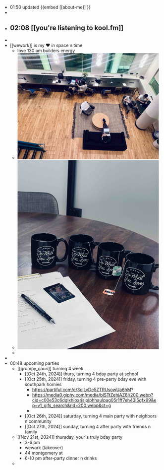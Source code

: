 - 01:50 updated {{embed [[about-me]] }}
-
- 02:08 [[you're listening to kool.fm]]
	-
-
- [[wework]] is my ❤️ in space n time
	- love 130 am builders energy
	- ![IMG_9608.jpg](../assets/IMG_9608_1729413298506_0.jpg)
	- ![IMG_9601.jpg](../assets/IMG_9601_1729413377481_0.jpg)
	-
-
- 00:48 upcoming parties
	- [[grumpy_gauri]] turning 4 week
		- [[Oct 24th, 2024]] thurs, turning 4 bday party at school
		- [[Oct 25th, 2024]] friday, turning 4 pre-party bday eve with southpark homies
			- https://partiful.com/e/3olLvDe5ZTRUsowUa6hM?
			- https://media0.giphy.com/media/blSTtZehjAZ8I/200.webp?cid=c00e53c6dglxhiox4sipiphhaulpag05r1ff7eh43l5gfx99&ep=v1_gifs_search&rid=200.webp&ct=g
			-
		- [[Oct 26th, 2024]] saturday, turning 4 main party with neighbors n community
		- [[Oct 27th, 2024]] sunday, turning 4 after party with friends n family
	- [[Nov 21st, 2024]] thursday, your's truly bday party
		- 3-6 pm
		- wework (takeover)
		- 44 montgomery st
		- 6-10 pm after-party dinner n drinks
	-